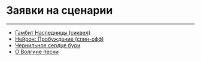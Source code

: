 # Заявки на сценарии   

---  

- [Гамбит Наследницы (сиквел)](./heiress-gambit/index.md)
- [Нейрон: Пробуждение (спин-офф)](./neuron-uprising/index.md)
- [Чернильное сердце бури](./storm/index.md)
- [О Волгине песни](./volgin/index.md)
